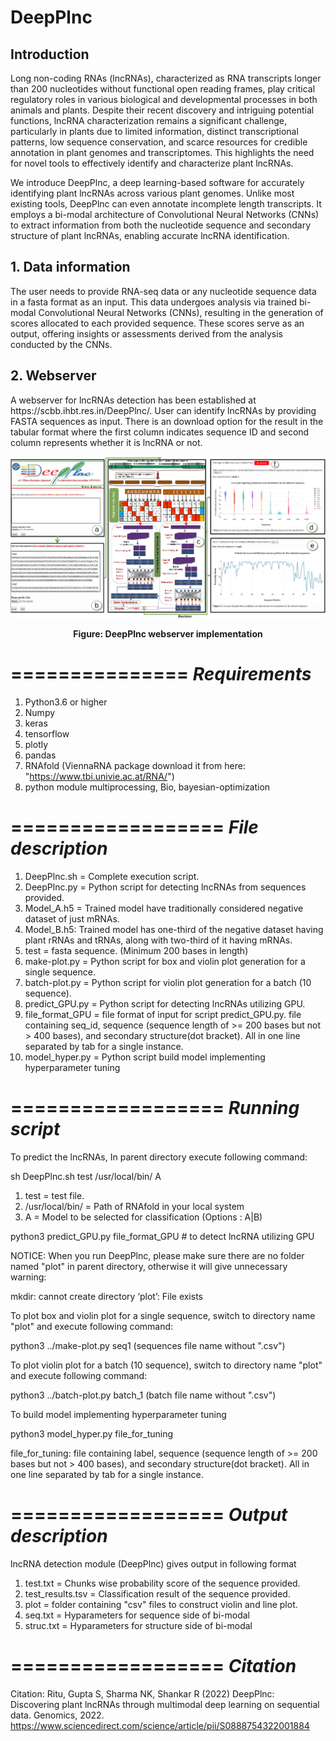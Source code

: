 # DeepPlnc

<h2>Introduction</h2>

Long non-coding RNAs (lncRNAs), characterized as RNA transcripts longer than 200 nucleotides without functional open reading frames, play critical regulatory roles in various biological and developmental processes in both animals and plants. Despite their recent discovery and intriguing potential functions, lncRNA characterization remains a significant challenge, particularly in plants due to limited information, distinct transcriptional patterns, low sequence conservation, and scarce resources for credible annotation in plant genomes and transcriptomes. This highlights the need for novel tools to effectively identify and characterize plant lncRNAs.

We introduce DeepPlnc, a deep learning-based software for accurately identifying plant lncRNAs across various plant genomes. Unlike most existing tools, DeepPlnc can even annotate incomplete length transcripts. It employs a bi-modal architecture of Convolutional Neural Networks (CNNs) to extract information from both the nucleotide sequence and secondary structure of plant lncRNAs, enabling accurate lncRNA identification.

<h2>1. Data information</h2>
The user needs to provide RNA-seq data or any nucleotide sequence data in a fasta format as an input. This data undergoes analysis via trained bi-modal Convolutional Neural Networks (CNNs), resulting in the generation of scores allocated to each provided sequence. These scores serve as an output, offering insights or assessments derived from the analysis conducted by the CNNs.

<h2>2. Webserver</h2>
A webserver for lncRNAs detection has been established at https://scbb.ihbt.res.in/DeepPlnc/. User can identify lncRNAs by providing FASTA sequences as input. There is an download option for the result in the tabular format where the first column indicates sequence ID and second column represents whether it is lncRNA or not.
<br />
<p align="center">
<img src="webserver.jpg">
</p>
<p align="center"><b>Figure: DeepPlnc webserver implementation</b></p> 

===============
*Requirements*
===============
1. Python3.6 or higher
2. Numpy
3. keras
4. tensorflow
5. plotly
6. pandas
7. RNAfold (ViennaRNA package download it from here: "https://www.tbi.univie.ac.at/RNA/")
8. python module multiprocessing, Bio, bayesian-optimization 

==================
*File description*
==================

1. DeepPlnc.sh = Complete execution script.
2. DeepPlnc.py = Python script for detecting lncRNAs from sequences provided.
3. Model_A.h5 = Trained model have traditionally considered negative dataset of just mRNAs.
4. Model_B.h5: Trained model has one-third of the negative dataset having plant rRNAs and tRNAs, along with two-third of it having mRNAs.
5. test = fasta sequence. (Minimum 200 bases in length)
6. make-plot.py = Python script for box and violin plot generation for a single sequence.
7. batch-plot.py = Python script for violin plot generation for a batch (10 sequence).
8. predict_GPU.py = Python script for detecting lncRNAs utilizing GPU.
9. file_format_GPU = file format of input for script predict_GPU.py. file containing seq_id, sequence (sequence length of >= 200 bases but not > 400 bases), and secondary structure(dot bracket). All in one line separated by tab for a single instance.
10. model_hyper.py = Python script build model implementing hyperparameter tuning

==================
*Running script*
==================
To predict the lncRNAs, In parent directory execute following command:

sh DeepPlnc.sh test /usr/local/bin/ A

1. test = test file.
2. /usr/local/bin/ = Path of RNAfold in your local system
3. A = Model to be selected for classification (Options : A|B)

python3 predict_GPU.py file_format_GPU # to detect lncRNA utilizing GPU

NOTICE: When you run DeepPlnc, please make sure there are no folder named "plot" in parent directory, otherwise it will give unnecessary warning:

mkdir: cannot create directory ‘plot’: File exists 

To plot box and violin plot for a single sequence, switch to directory name "plot" and execute following command:

python3 ../make-plot.py seq1 (sequences file name without ".csv")

To plot violin plot for a batch (10 sequence), switch to directory name "plot" and execute following command:

python3 ../batch-plot.py batch_1 (batch file name without ".csv")

To build model implementing hyperparameter tuning

python3 model_hyper.py file_for_tuning

file_for_tuning: file containing label, sequence (sequence length of >= 200 bases but not > 400 bases), and secondary structure(dot bracket). All in one line separated by tab for a single instance. 

==================
*Output description*
==================

lncRNA detection module (DeepPlnc) gives output in following format 

1. test.txt = Chunks wise probability score of the sequence provided.
2. test_results.tsv = Classification result of the sequence provided.
3. plot = folder containing "csv" files to construct violin and line plot.
4. seq.txt = Hyparameters for sequence side of bi-modal
5. struc.txt = Hyparameters for structure side of bi-modal

==================
*Citation*
==================

Citation: Ritu, Gupta S, Sharma NK, Shankar R (2022) DeepPlnc: Discovering plant lncRNAs through multimodal deep learning on sequential data. Genomics, 2022. https://www.sciencedirect.com/science/article/pii/S0888754322001884

